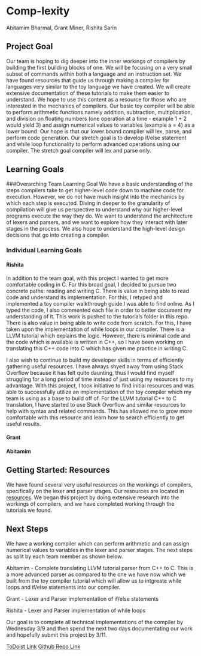 # Comp-lexity

Abitamim Bharmal, Grant Miner, Rishita Sarin

## Project Goal

Our team is hoping to dig deeper into the inner workings of compilers by building the first building blocks of one. We will be focusing on a very small subset of commands within both a language and an instruction set. 
We have found resources that guide us through making a compiler for languages very similar to the toy language we have created. We will create extensive documentation of these tutorials to make them easier to understand. We hope to use this content as a resource for those who are interested in the mechanics of compilers. 
Our basic toy compiler will be able to perform arithmetic functions namely addition, subtraction, multiplication, and division on floating numbers (one operation at a time - example 1 + 2 would yield 3) and assign numerical values to variables (example a = 4) as a lower bound. Our hope is that our lower bound compiler will lex, parse, and perform code generation. 
Our stretch goal is to develop if/else statement and while loop functionality to perform advanced operations using our compiler. The stretch goal compiler will lex and parse only. 

## Learning Goals

###Overarching Team Learning Goal
We have a basic understanding of the steps compilers take to get higher-level code down to machine code for execution. However, we do not have much insight into the mechanics by which each step is executed. Diving in deeper to the granularity of compilation will give us perspective to understand why our higher-level programs execute the way they do. We want to understand the architecture of lexers and parsers, and we want to explore how they interact with later stages in the process. We also hope to understand the high-level design decisions that go into creating a compiler.

### Individual Learning Goals

#### Rishita
In addition to the team goal, with this project I wanted to get more comfortable coding in C. For this broad goal, I decided to pursue two concrete paths: reading and writing C. There is value in being able to read code and understand its implementation. For this, I retyped and implemented a toy compiler walkthrough guide I was able to find online. As I typed the code, I also commented each file in order to better document my understanding of it. This work is pushed to the tutorials folder in this repo. There is also value in being able to write code from scratch. For this, I have taken upon the implementation of while loops in our compiler. There is a LLVM tutorial which explains the logic. However, there is minimal code and the code which is available is written in C++, so I have been working on translating this C++ code into C which has given me practice in writing C. 

I also wish to continue to build my developer skills in terms of efficiently gathering useful resources. I have always shyed away from using Stack Overflow because it has felt quite daunting, thus I would find myself struggling for a long period of time instead of just using my resources to my advantage. With this project, I took initiative to find initial resources and was able to successfully utilize an implementation of the toy compiler which my team is using as a base to build off of. For the LLVM tutorial C++ to C translation, I have started to use Stack Overflow and similar resources to help with syntax and related commands. This has allowed me to grow more comfortable with this resource and learn how to search efficiently to get useful results.  

#### Grant

#### Abitamim


## Getting Started: Resources

We have found several very useful resources on the workings of compilers, specifically on the lexer and parser stages. Our resources are located in [resources](../resources/links.txt).
We began this project by doing extensive research into the workings of compilers, and we have completed working through the tutorials we found. 

## Next Steps

We have a working compiler which can perform arithmetic and can assign numerical values to variables in the lexer and parser stages. The next steps as split by each team member as shown below. 

Abitamim - Complete translating LLVM tutorial parser from C++ to C. This is a more advanced parser as compared to the one we have now which we built from the toy compiler tutorial which will allow us to intgreate while loops and if/else statements into our compiler. 

Grant - Lexer and Parser implementation of if/else statements

Rishita - Lexer and Parser implementation of while loops 


Our goal is to complete all technical implementations of the compiler by Wednesday 3/9 and then spend the next two days documentating our work and hopefully submit this project by 3/11. 


[ToDoist Link](https://todoist.com/app/project/2285969949)
[Github Repo Link](https://github.com/olincollege/SoftSysCompilingCaterpillars)
